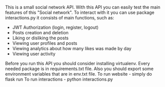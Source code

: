 This is a small social network API.
With this API you can easily test the main features of this "Social network".
To interact with it you can use package interactions.py it consists of main functions, such as:
- JWT Authorization (login, register, logout)
- Posts creation and deletion
- Liking or disliking the posts
- Viewing user profiles and posts
- Viewing analytics about how many likes was made by day
- Viewing user activity

Before you run this API you should consider installing virtualenv. Every needed package is in requirements.txt file. 
Also you should export some environment variables that are in env.txt file.
To run website - simply do flask run
To run interactions - python interactions.py

